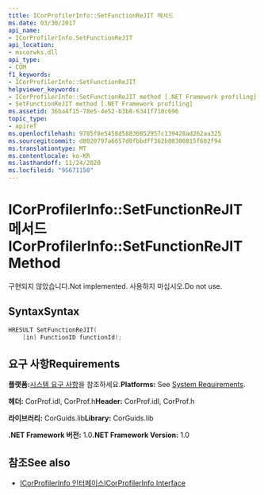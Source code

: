```yaml
---
title: ICorProfilerInfo::SetFunctionReJIT 메서드
ms.date: 03/30/2017
api_name:
- ICorProfilerInfo.SetFunctionReJIT
api_location:
- mscorwks.dll
api_type:
- COM
f1_keywords:
- ICorProfilerInfo::SetFunctionReJIT
helpviewer_keywords:
- ICorProfilerInfo::SetFunctionReJIT method [.NET Framework profiling]
- SetFunctionReJIT method [.NET Framework profiling]
ms.assetid: 36ba4f15-78e5-4e52-b3b8-6341f710c696
topic_type:
- apiref
ms.openlocfilehash: 9785f8e5458d58830852957c139428ad262aa325
ms.sourcegitcommit: d8020797a6657d0fbbdff362b80300815f682f94
ms.translationtype: MT
ms.contentlocale: ko-KR
ms.lasthandoff: 11/24/2020
ms.locfileid: "95671150"
---
```

# <a name="icorprofilerinfosetfunctionrejit-method"></a><span data-ttu-id="fda5b-102">ICorProfilerInfo::SetFunctionReJIT 메서드</span><span class="sxs-lookup"><span data-stu-id="fda5b-102">ICorProfilerInfo::SetFunctionReJIT Method</span></span>

<span data-ttu-id="fda5b-103">구현되지 않았습니다.</span><span class="sxs-lookup"><span data-stu-id="fda5b-103">Not implemented.</span></span> <span data-ttu-id="fda5b-104">사용하지 마십시오.</span><span class="sxs-lookup"><span data-stu-id="fda5b-104">Do not use.</span></span>  
  
## <a name="syntax"></a><span data-ttu-id="fda5b-105">Syntax</span><span class="sxs-lookup"><span data-stu-id="fda5b-105">Syntax</span></span>  
  
```cpp  
HRESULT SetFunctionReJIT(  
    [in] FunctionID functionId);  
```  
  
## <a name="requirements"></a><span data-ttu-id="fda5b-106">요구 사항</span><span class="sxs-lookup"><span data-stu-id="fda5b-106">Requirements</span></span>  

 <span data-ttu-id="fda5b-107">**플랫폼:**[시스템 요구 사항](../../get-started/system-requirements.md)을 참조하세요.</span><span class="sxs-lookup"><span data-stu-id="fda5b-107">**Platforms:** See [System Requirements](../../get-started/system-requirements.md).</span></span>  
  
 <span data-ttu-id="fda5b-108">**헤더:** CorProf.idl, CorProf.h</span><span class="sxs-lookup"><span data-stu-id="fda5b-108">**Header:** CorProf.idl, CorProf.h</span></span>  
  
 <span data-ttu-id="fda5b-109">**라이브러리:** CorGuids.lib</span><span class="sxs-lookup"><span data-stu-id="fda5b-109">**Library:** CorGuids.lib</span></span>  
  
 <span data-ttu-id="fda5b-110">**.NET Framework 버전:** 1.0</span><span class="sxs-lookup"><span data-stu-id="fda5b-110">**.NET Framework Version:** 1.0</span></span>  
  
## <a name="see-also"></a><span data-ttu-id="fda5b-111">참조</span><span class="sxs-lookup"><span data-stu-id="fda5b-111">See also</span></span>

- [<span data-ttu-id="fda5b-112">ICorProfilerInfo 인터페이스</span><span class="sxs-lookup"><span data-stu-id="fda5b-112">ICorProfilerInfo Interface</span></span>](icorprofilerinfo-interface.md)
